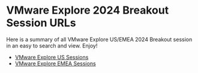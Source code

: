 # VMware Explore 2024 Breakout Session URLs

Here is a summary of all VMware Explore US/EMEA 2024 Breakout session in an easy to search and view. Enjoy!

* [VMware Explore US Sessions](vmware-explore-us.md)
* [VMware Explore EMEA Sessions](vmware-explore-emea.md)